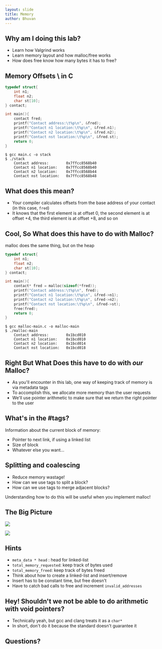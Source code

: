 ```yaml
---
layout: slide
title: Memory
author: Bhuvan
---
```


## Why am I doing this lab?

* Learn how Valgrind works
* Learn memory layout and how malloc/free works
* How does free know how many bytes it has to free?

<horizontal />

## Memory Offsets \ in C

<vertical />

```C
typedef struct{
	int n1;
	float n2;
	char st[10];
} contact;

int main(){
	contact fred;
	printf("Contact address:\t%p\n", &fred);
	printf("Contact n1 location:\t%p\n", &fred.n1);
	printf("Contact n2 location:\t%p\n", &fred.n2);
	printf("Contact nst location:\t%p\n", &fred.st);
	return 0;
}
```

<vertical />

```console
$ gcc main.c -o stack
$ ./stack
	Contact address:		0x7ffcc8568b40
	Contact n1 location:	0x7ffcc8568b40
	Contact n2 location:	0x7ffcc8568b44
	Contact nst location:	0x7ffcc8568b48
```

## What does this mean?
* Your compiler calculates offsets from the base address of your contact (in this case, `fred`)
* It knows that the first element is at offset 0, the second element is at offset +4, the third element is at offset +8, and so on

<horizontal />

## Cool, So What does this have to do with Malloc?

<vertical />

malloc does the same thing, but on the heap

<vertical />

```C
typedef struct{
	int n1;
	float n2;
	char st[10];
} contact;

int main(){
	contact* fred = malloc(sizeof(*fred));
	printf("Contact address:\t%p\n", fred);
	printf("Contact n1 location:\t%p\n", &fred->n1);
	printf("Contact n2 location:\t%p\n", &fred->n2);
	printf("Contact nst location:\t%p\n", &fred->st);
	free(fred);
	return 0;
}
```

<vertical />

```console
$ gcc malloc-main.c -o malloc-main
$ ./malloc-main
	Contact address:		0x1bcd010
	Contact n1 location:	0x1bcd010
	Contact n2 location:	0x1bcd014
	Contact nst location:	0x1bcd018
```

<horizontal />

## Right But What Does this have to do with _our_ Malloc?

* As you'll encounter in this lab, one way of keeping track of memory is via metadata tags
* To accomplish this, we allocate more memory than the user requests
* We'll use pointer arithmetic to make sure that we return the right pointer to the user

## What's in the #tags?

Information about the current block of memory:

* Pointer to next link, if using a linked list
* Size of block
* Whatever else you want...

## Splitting and coalescing

* Reduce memory wastage!
* How can we use tags to split a block?
* How can we use tags to merge adjacent blocks?

Understanding how to do this will be useful when you implement malloc!

<horizontal />

## The Big Picture

<vertical />

![](/resources/slides/memory/val1.png)

<vertical />

![](/resources/slides/memory/val2.png)


<horizontal />

## Hints

<vertical />

* `meta_data * head` : head for linked-list
* `total_memory_requested`: keep track of bytes used
* `total_memory_freed`: keep track of bytes freed
* Think about how to create a linked-list and insert/remove
* Insert has to be constant time, but free doesn't
* Have to catch bad calls to free and increment `invalid_addresses`

## Hey! Shouldn't we not be able to do arithmetic with void pointers?

* Technically yeah, but gcc and clang treats it as a `char*`
* In short, don't do it because the standard doesn't guarantee it

<horizontal />

## Questions?
